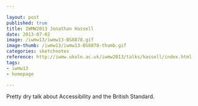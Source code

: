 ```yaml
---

layout: post
published: true
title: IWMW2013 Jonathan Hassell
date: 2013-07-02
image: /iwmw13/iwmw13-BS8878.gif
image-thumb: /iwmw13/iwmw13-BS8878-thumb.gif
categories: sketchnotes
reference: http://iwmw.ukoln.ac.uk/iwmw2013/talks/hassell/index.html
tags: 
- iwmw13
- homepage

---
```


Pretty dry talk about Accessibility and the British Standard.
